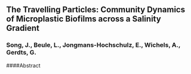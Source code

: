 ## The Travelling Particles: Community Dynamics of Microplastic Biofilms across a Salinity Gradient
### Song, J., Beule, L., Jongmans-Hochschulz, E., Wichels, A., Gerdts, G.

####Abstract
